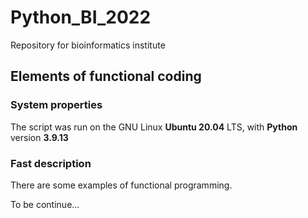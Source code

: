 # Python_BI_2022
Repository for bioinformatics institute

## Elements of functional coding

### System properties

The script was run on the GNU Linux **Ubuntu 20.04** LTS, with **Python** version **3.9.13**

### Fast description

There are some examples of functional programming.

To be continue...
